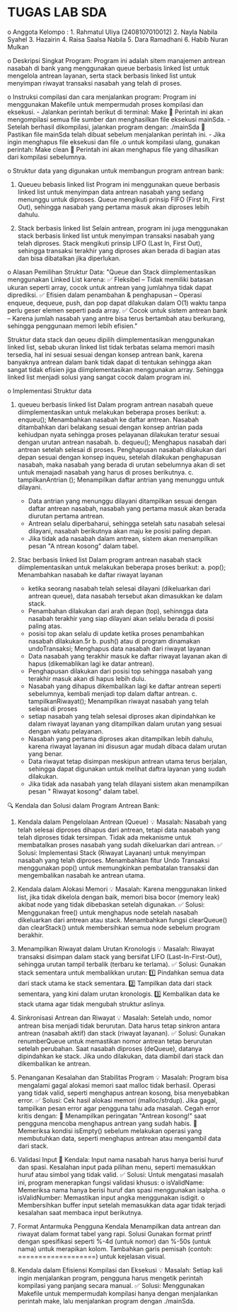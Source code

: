 # TUGAS LAB SDA
o Anggota Kelompo : 1. Rahmatul Uliya (2408107010012)
                    2. Nayla Nabila Syahel
                    3. Hazairin
                    4. Raisa Saalsa Nabila
                    5. Dara Ramadhani
                    6. Habib Nuran Mulkan

o Deskripsi Singkat Program: 
  Program ini adalah sitem manajemen antrean nasabah di bank yang menggunakan queue berbasis linked list untuk mengelola antrean
  layanan, serta stack berbasis linked list untuk menyimpan riwayat transaksi nasabah yang telah di proses.

o Instruksi compilasi dan cara menjalankan program:
     Program ini menggunakan Makefile untuk mempermudah proses kompilasi dan eksekusi.
    - Jalankan perintah berikut di terminal: Make
      📌 Perintah ini akan mengompilasi semua file sumber dan menghasilkan file eksekusi mainSda.
    - Setelah berhasil dikompilasi, jalankan program dengan: ./mainSda
       📌 Pastikan file mainSda telah dibuat sebelum menjalankan perintah ini.
    - Jika ingin menghapus file eksekusi dan file .o untuk kompilasi ulang, gunakan perintah: Make clean
      📌 Perintah ini akan menghapus file yang dihasilkan dari kompilasi sebelumnya.
      
o Struktur data yang digunakan untuk membangun program antrean bank:
  1. Queueu bebasis linked list
     Program ini menggunakan queue berbasis linked list untuk menyimpan data antrean nasabah yang sedang menunggu untuk diproses.
     Queue mengikuti prinsip FIFO (First In, First Out), sehingga nasabah yang pertama masuk akan diproses lebih dahulu.

  2. Stack berbasis linked list
     Selain antrean, program ini juga menggunakan stack berbasis linked list untuk menyimpan transaksi nasabah yang telah diproses.
     Stack mengikuti prinsip LIFO (Last In, First Out), sehingga transaksi terakhir yang diproses akan berada di bagian atas dan bisa 
     dibatalkan jika diperlukan.


o Alasan Pemilihan Struktur Data:
  "Queue dan Stack diimplementasikan menggunakan Linked List karena:
  ✅ Fleksibel – Tidak memiliki batasan ukuran seperti array, cocok untuk antrean yang jumlahnya tidak dapat diprediksi.
  ✅ Efisien dalam penambahan & penghapusan – Operasi enqueue, dequeue, push, dan pop dapat dilakukan dalam O(1) waktu tanpa perlu geser       elemen seperti pada array.
  ✅ Cocok untuk sistem antrean bank – Karena jumlah nasabah yang antre bisa terus bertambah atau berkurang, sehingga penggunaan memori        lebih efisien."

   
Struktur data stack dan qeueu dipilih diimplementasikan menggunakan linked list, sebab ukuran linked list tidak terbatas 
selama memori masih tersedia, hal ini sesuai sesuai dengan konsep antrean bank, karena banyaknya antrean dalam bank tidak dapat di tentukan sehingga akan sangat tidak efisien jiga diimplementasikan menggunakan array. Sehingga linked list menjadi solusi
yang sangat cocok dalam program ini.

o Implementasi Struktur data
 1. queueu berbasis linked list
    Dalam program antrean nasabah queue diimplementasikan untuk melakukan beberapa proses berikut:
    a. enqueu(); Menambahkan nasabah ke daftar antrean. Nasabah ditambahkan dari belakang sesuai dengan konsep antrian pada kehiudpan nyata
       sehingga proses pelayanan dilakukan teratur sesuai dengan urutan antrean nasabah.
    b. dequeu(); Menghapus nasabah dari antrean setelah selesai di proses. Penghapusan nasabah dilakukan dari depan sesuai dengan konsep          inqueu, setelah dilakukan penghapusan nasabah, maka nasabah yang berada di urutan sebelumnya akan di set untuk menajadi nasabah
       yang harus di proses berikutnya.
    c. tampilkanAntrian (); Menampilkan daftar antrian yang menunggu untuk dilayani.
       - Data antrian yang menunggu dilayani ditampilkan sesuai dengan daftar antrean nasabah,
         nasabah yang pertama masuk akan berada diurutan pertama antrean.
       - Antrean selalu diperbaharui, sehingga setelah satu nasabah selesai dilayani, nasabah berikutnya akan maju ke posisi paling depan.
       - Jika tidak ada nasabah dalam antrean, sistem akan menampilkan pesan "A ntrean kosong" dalam tabel. 

3. Stac berbasis linked list
   Dalam program antrean nasabah stack diimplementasikan untuk melakukan beberapa proses berikut:
   a. pop(); Menambahkan nasabah ke daftar riwayat layanan
      - ketika seorang nasabah telah selesai dilayani (dikeluarkan dari antrean queue), data nasabah tersebut akan dimasukkan
        ke dalam stack.
      - Penambahan dilakukan dari arah depan (top), sehinngga data nasabah terakhir yang siap dilayani akan selalu berada di posisi
        paling atas.
      - posisi top akan selalu di update ketika  proses penambahkan nasabah dilakukan.5r
   b. push() atau di program dinamakan undoTransaksi; Menghapus data nasabah dari riwayat layanan
      - Data nasabah yang terakhir masuk ke daftar riwayat layanan akan di hapus (dikemablikan lagi ke datar antrean).
      - Penghapusan dilakukan dari posisi top sehingga nasabah yang terakhir masuk akan di hapus  lebih dulu.
      - Nasabah yang dihapus dikembalikan lagi ke daftar antrean seperti sebelumnya, kembali menjadi top dalam daftar antrean.
   c. tampilkanRiwayat(); Menampilkan riwayat nasabah yang telah selesai di proses
      - setiap nasabah yang telah selesai diproses akan dipindahkan ke dalam riwayat layanan yang ditampilkan dalam urutan
        yang sesuai dengan wkatu pelayanan.
      - Nasabah yang pertama diproses akan ditampilkan lebih dahulu, karena riwayat layanan ini disusun agar mudah dibaca dalam urutan     
        yang benar.
      - Data riwayat tetap disimpan meskipun antrean utama terus berjalan, sehingga dapat digunakan untuk melihat daftra layanan yang
        sudah dilakukan.
      - Jika tidak ada nasabah yang telah dilayani sistem akan menampilkan pesan " Riwayat kosong" dalam tabel.
  


🔍 Kendala dan Solusi dalam Program Antrean Bank:
1. Kendala dalam Pengelolaan Antrean (Queue)
💡 Masalah:
Nasabah yang telah selesai diproses dihapus dari antrean, tetapi data nasabah yang telah diproses tidak tersimpan.
Tidak ada mekanisme untuk membatalkan proses nasabah yang sudah dikeluarkan dari antrean.
✅ Solusi:
Implementasi Stack (Riwayat Layanan) untuk menyimpan nasabah yang telah diproses.
Menambahkan fitur Undo Transaksi menggunakan pop() untuk memungkinkan pembatalan transaksi dan mengembalikan nasabah ke antrean utama.

2.  Kendala dalam Alokasi Memori
💡 Masalah:
Karena menggunakan linked list, jika tidak dikelola dengan baik, memori bisa bocor (memory leak) akibat node yang tidak dibebaskan setelah digunakan.
✅ Solusi:
Menggunakan free() untuk menghapus node setelah nasabah dikeluarkan dari antrean atau stack.
Menambahkan fungsi clearQueue() dan clearStack() untuk membersihkan semua node sebelum program berakhir.

3.  Menampilkan Riwayat dalam Urutan Kronologis
💡 Masalah:
Riwayat transaksi disimpan dalam stack yang bersifat LIFO (Last-In-First-Out), sehingga urutan tampil terbalik (terbaru ke terlama).
✅ Solusi:
Gunakan stack sementara untuk membalikkan urutan:
1️⃣ Pindahkan semua data dari stack utama ke stack sementara.
2️⃣ Tampilkan data dari stack sementara, yang kini dalam urutan kronologis.
3️⃣ Kembalikan data ke stack utama agar tidak mengubah struktur aslinya.

4.  Sinkronisasi Antrean dan Riwayat
💡 Masalah:
Setelah undo, nomor antrean bisa menjadi tidak berurutan.
Data harus tetap sinkron antara antrean (nasabah aktif) dan stack (riwayat layanan).
✅ Solusi:
Gunakan renumberQueue untuk memastikan nomor antrean tetap berurutan setelah perubahan.
Saat nasabah diproses (deQueue), datanya dipindahkan ke stack. Jika undo dilakukan, data diambil dari stack dan dikembalikan ke antrean.

5. Penanganan Kesalahan dan Stabilitas Program
💡 Masalah:
Program bisa mengalami gagal alokasi memori saat malloc tidak berhasil.
Operasi yang tidak valid, seperti menghapus antrean kosong, bisa menyebabkan error.
✅ Solusi:
Cek hasil alokasi memori (malloc/strdup). Jika gagal, tampilkan pesan error agar pengguna tahu ada masalah.
Cegah error kritis dengan:
🔹 Menampilkan peringatan "Antrean kosong!" saat pengguna mencoba menghapus antrean yang sudah habis.
🔹 Memeriksa kondisi isEmpty() sebelum melakukan operasi yang membutuhkan data, seperti menghapus antrean atau mengambil data dari stack.

6. Validasi Input
🔴 Kendala:
Input nama nasabah harus hanya berisi huruf dan spasi.
Kesalahan input pada pilihan menu, seperti memasukkan huruf atau simbol yang tidak valid.
✅ Solusi:
Untuk mengatasi masalah ini, program menerapkan fungsi validasi khusus:
 o isValidName: Memeriksa nama hanya berisi huruf dan spasi menggunakan isalpha.
 o isValidNumber: Memastikan input angka menggunakan isdigit.
 o Membersihkan buffer input setelah memasukkan data agar tidak terjadi kesalahan saat membaca input berikutnya.

7. Format Antarmuka Pengguna
Kendala
Menampilkan data antrean dan riwayat dalam format tabel yang rapi.
Solusi
Gunakan format printf dengan spesifikasi seperti %-4d (untuk nomor) dan %-50s (untuk nama) untuk merapikan kolom.
Tambahkan garis pemisah (contoh: ===================) untuk kejelasan visual.
 
8. Kendala dalam Efisiensi Kompilasi dan Eksekusi
💡 Masalah:
Setiap kali ingin menjalankan program, pengguna harus mengetik perintah kompilasi yang panjang secara manual.
✅ Solusi:
Menggunakan Makefile untuk mempermudah kompilasi hanya dengan menjalankan perintah make, lalu menjalankan program dengan ./mainSda.

